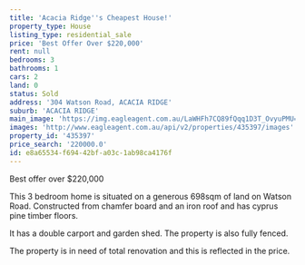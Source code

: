 ```yaml
---
title: 'Acacia Ridge''s Cheapest House!'
property_type: House
listing_type: residential_sale
price: 'Best Offer Over $220,000'
rent: null
bedrooms: 3
bathrooms: 1
cars: 2
land: 0
status: Sold
address: '304 Watson Road, ACACIA RIDGE'
suburb: 'ACACIA RIDGE'
main_image: 'https://img.eagleagent.com.au/LaWHFh7CQ89fQqq1D3T_OvyuPMU=/1280x854/smart/https://s3-us-west-2.amazonaws.com/eagleagent-orig/images/6824127/115830403-image-M.jpg'
images: 'http://www.eagleagent.com.au/api/v2/properties/435397/images'
property_id: '435397'
price_search: '220000.0'
id: e8a65534-f694-42bf-a03c-1ab98ca4176f
---
```

Best offer over $220,000

This 3 bedroom home is situated on a generous 698sqm of land on Watson Road.  Constructed from chamfer board and an iron roof and has cyprus pine timber floors.

It has a double carport and garden shed. The property is also fully fenced.

The property is in need of total renovation and this is reflected in the price.